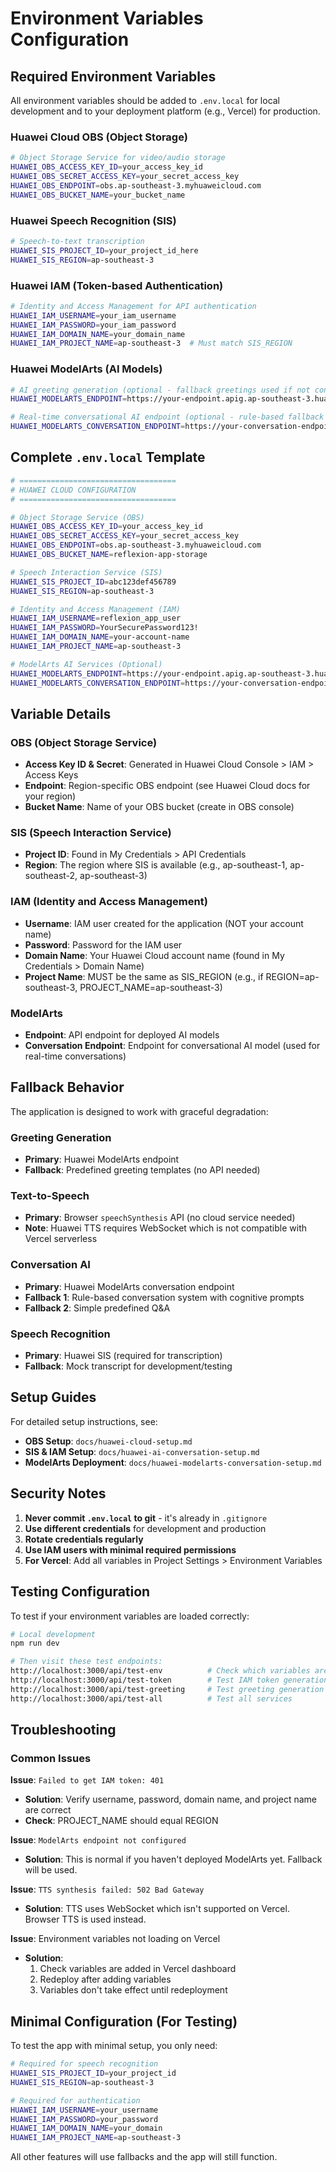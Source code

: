 # Environment Variables Configuration

## Required Environment Variables

All environment variables should be added to `.env.local` for local development and to your deployment platform (e.g., Vercel) for production.

### Huawei Cloud OBS (Object Storage)

```bash
# Object Storage Service for video/audio storage
HUAWEI_OBS_ACCESS_KEY_ID=your_access_key_id
HUAWEI_OBS_SECRET_ACCESS_KEY=your_secret_access_key
HUAWEI_OBS_ENDPOINT=obs.ap-southeast-3.myhuaweicloud.com
HUAWEI_OBS_BUCKET_NAME=your_bucket_name
```

### Huawei Speech Recognition (SIS)

```bash
# Speech-to-text transcription
HUAWEI_SIS_PROJECT_ID=your_project_id_here
HUAWEI_SIS_REGION=ap-southeast-3
```

### Huawei IAM (Token-based Authentication)

```bash
# Identity and Access Management for API authentication
HUAWEI_IAM_USERNAME=your_iam_username
HUAWEI_IAM_PASSWORD=your_iam_password
HUAWEI_IAM_DOMAIN_NAME=your_domain_name
HUAWEI_IAM_PROJECT_NAME=ap-southeast-3  # Must match SIS_REGION
```

### Huawei ModelArts (AI Models)

```bash
# AI greeting generation (optional - fallback greetings used if not configured)
HUAWEI_MODELARTS_ENDPOINT=https://your-endpoint.apig.ap-southeast-3.huaweicloudapis.com

# Real-time conversational AI endpoint (optional - rule-based fallback if not configured)
HUAWEI_MODELARTS_CONVERSATION_ENDPOINT=https://your-conversation-endpoint.apig.ap-southeast-3.huaweicloudapis.com
```

## Complete `.env.local` Template

```bash
# ===================================
# HUAWEI CLOUD CONFIGURATION
# ===================================

# Object Storage Service (OBS)
HUAWEI_OBS_ACCESS_KEY_ID=your_access_key_id
HUAWEI_OBS_SECRET_ACCESS_KEY=your_secret_access_key
HUAWEI_OBS_ENDPOINT=obs.ap-southeast-3.myhuaweicloud.com
HUAWEI_OBS_BUCKET_NAME=reflexion-app-storage

# Speech Interaction Service (SIS)
HUAWEI_SIS_PROJECT_ID=abc123def456789
HUAWEI_SIS_REGION=ap-southeast-3

# Identity and Access Management (IAM)
HUAWEI_IAM_USERNAME=reflexion_app_user
HUAWEI_IAM_PASSWORD=YourSecurePassword123!
HUAWEI_IAM_DOMAIN_NAME=your-account-name
HUAWEI_IAM_PROJECT_NAME=ap-southeast-3

# ModelArts AI Services (Optional)
HUAWEI_MODELARTS_ENDPOINT=https://your-endpoint.apig.ap-southeast-3.huaweicloudapis.com
HUAWEI_MODELARTS_CONVERSATION_ENDPOINT=https://your-conversation-endpoint.apig.ap-southeast-3.huaweicloudapis.com
```

## Variable Details

### OBS (Object Storage Service)

- **Access Key ID & Secret**: Generated in Huawei Cloud Console > IAM > Access Keys
- **Endpoint**: Region-specific OBS endpoint (see Huawei Cloud docs for your region)
- **Bucket Name**: Name of your OBS bucket (create in OBS console)

### SIS (Speech Interaction Service)

- **Project ID**: Found in My Credentials > API Credentials
- **Region**: The region where SIS is available (e.g., ap-southeast-1, ap-southeast-2, ap-southeast-3)

### IAM (Identity and Access Management)

- **Username**: IAM user created for the application (NOT your account name)
- **Password**: Password for the IAM user
- **Domain Name**: Your Huawei Cloud account name (found in My Credentials > Domain Name)
- **Project Name**: MUST be the same as SIS_REGION (e.g., if REGION=ap-southeast-3, PROJECT_NAME=ap-southeast-3)

### ModelArts

- **Endpoint**: API endpoint for deployed AI models
- **Conversation Endpoint**: Endpoint for conversational AI model (used for real-time conversations)

## Fallback Behavior

The application is designed to work with graceful degradation:

### Greeting Generation
- **Primary**: Huawei ModelArts endpoint
- **Fallback**: Predefined greeting templates (no API needed)

### Text-to-Speech
- **Primary**: Browser `speechSynthesis` API (no cloud service needed)
- **Note**: Huawei TTS requires WebSocket which is not compatible with Vercel serverless

### Conversation AI
- **Primary**: Huawei ModelArts conversation endpoint
- **Fallback 1**: Rule-based conversation system with cognitive prompts
- **Fallback 2**: Simple predefined Q&A

### Speech Recognition
- **Primary**: Huawei SIS (required for transcription)
- **Fallback**: Mock transcript for development/testing

## Setup Guides

For detailed setup instructions, see:

- **OBS Setup**: `docs/huawei-cloud-setup.md`
- **SIS & IAM Setup**: `docs/huawei-ai-conversation-setup.md`
- **ModelArts Deployment**: `docs/huawei-modelarts-conversation-setup.md`

## Security Notes

1. **Never commit `.env.local` to git** - it's already in `.gitignore`
2. **Use different credentials** for development and production
3. **Rotate credentials regularly**
4. **Use IAM users with minimal required permissions**
5. **For Vercel**: Add all variables in Project Settings > Environment Variables

## Testing Configuration

To test if your environment variables are loaded correctly:

```bash
# Local development
npm run dev

# Then visit these test endpoints:
http://localhost:3000/api/test-env          # Check which variables are set
http://localhost:3000/api/test-token        # Test IAM token generation
http://localhost:3000/api/test-greeting     # Test greeting generation
http://localhost:3000/api/test-all          # Test all services
```

## Troubleshooting

### Common Issues

**Issue**: `Failed to get IAM token: 401`
- **Solution**: Verify username, password, domain name, and project name are correct
- **Check**: PROJECT_NAME should equal REGION

**Issue**: `ModelArts endpoint not configured`
- **Solution**: This is normal if you haven't deployed ModelArts yet. Fallback will be used.

**Issue**: `TTS synthesis failed: 502 Bad Gateway`
- **Solution**: TTS uses WebSocket which isn't supported on Vercel. Browser TTS is used instead.

**Issue**: Environment variables not loading on Vercel
- **Solution**: 
  1. Check variables are added in Vercel dashboard
  2. Redeploy after adding variables
  3. Variables don't take effect until redeployment

## Minimal Configuration (For Testing)

To test the app with minimal setup, you only need:

```bash
# Required for speech recognition
HUAWEI_SIS_PROJECT_ID=your_project_id
HUAWEI_SIS_REGION=ap-southeast-3

# Required for authentication
HUAWEI_IAM_USERNAME=your_username
HUAWEI_IAM_PASSWORD=your_password
HUAWEI_IAM_DOMAIN_NAME=your_domain
HUAWEI_IAM_PROJECT_NAME=ap-southeast-3
```

All other features will use fallbacks and the app will still function.

